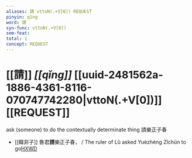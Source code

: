 ```yaml
---
aliases: 請 vttoN(.+V[0]) REQUEST
pinyin: qǐng
word: 請
syn-func: vttoN(.+V[0])
sem-feat: 
total: 1
concept: REQUEST 
---
```

# [[請]] *[[qǐng]]*  [[uuid-2481562a-1886-4361-8116-070747742280|vttoN(.+V[0])]] [[REQUEST]]
ask (someone) to do the contextually determinate thing 請樂正子春
 - [[韓非子]] 魯君**請**樂正子春， / The ruler of Lǔ asked Yuèzhèng Zǐchūn to go[HXWD](https://hxwd.org/textview.html?location=KR3c0005_tls_023-58a.5)